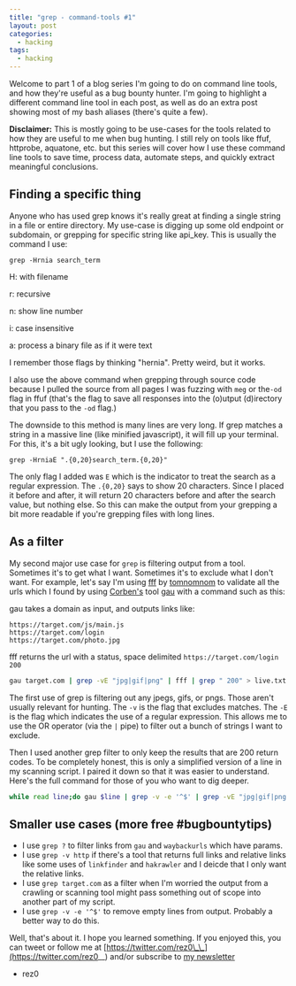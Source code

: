 ```yaml
---
title: "grep - command-tools #1"
layout: post
categories:
  - hacking
tags:
  - hacking
---
```


Welcome to part 1 of a blog series I'm going to do on command line tools, and how they're useful as a bug bounty hunter. I'm going to highlight a different command line tool in each post, as well as do an extra post showing most of my bash aliases (there's quite a few). 

**Disclaimer:** This is mostly going to be use-cases for the tools related to how they are useful to me when bug hunting. I still rely on tools like ffuf, httprobe, aquatone, etc. but this series will cover how I use these command line tools to save time, process data, automate steps, and quickly extract meaningful conclusions. 

## Finding a specific thing

Anyone who has used grep knows it's really great at finding a single string in a file or entire directory. My use-case is digging up some old endpoint or subdomain, or grepping for specific string like api\_key. This is usually the command I use:

`grep -Hrnia search_term`

H: with filename

r: recursive

n: show line number

i: case insensitive 

a: process a binary file as if it were text

I remember those flags by thinking "hernia". Pretty weird, but it works. 

I also use the above command when grepping through source code because I pulled the source from all pages I was fuzzing with `meg` or the`-od` flag in ffuf (that's the flag to save all responses into the (o)utput (d)irectory that you pass to the `-od` flag.)

The downside to this method is many lines are very long. If grep matches a string in a massive line (like minified javascript), it will fill up your terminal. For this, it's a bit ugly looking, but I use the following:

`grep -HrniaE ".{0,20}search_term.{0,20}"` 

The only flag I added was `E` which is the indicator to treat the search as a regular expression. The `.{0,20}` says to show 20 characters. Since I placed it before and after, it will return 20 characters before and after the search value, but nothing else. So this can make the output from your grepping a bit more readable if you're grepping files with long lines.

## As a filter

My second major use case for `grep` is filtering output from a tool. Sometimes it's to get what I want. Sometimes it's to exclude what I don't want. For example, let's say I'm using [fff](https://github.com/tomnomnom/fff)  by [tomnomnom](https://twitter.com/tomnomnom) to validate all the urls which I found by using [Corben's](https://twitter.com/hacker_?lang=en) tool [gau](https://github.com/lc/gau) with a command such as this:

gau takes a domain as input, and outputs links like:

```
https://target.com/js/main.js
https://target.com/login
https://target.com/photo.jpg
```
fff returns the url with a status, space delimited `https://target.com/login 200`
```bash
gau target.com | grep -vE "jpg|gif|png" | fff | grep " 200" > live.txt
```

The first use of grep is filtering out any jpegs, gifs, or pngs. Those aren't usually relevant for hunting. The `-v` is the flag that excludes matches. The `-E` is the flag which indicates the use of a regular expression. This allows me to use the OR operator (via the `|` pipe) to filter out a bunch of strings I want to exclude. 

Then I used another grep filter to only keep the results that are 200 return codes. To be completely honest, this is only a simplified version of a line in my scanning script. I paired it down so that it was easier to understand. Here's the full command for those of you who want to dig deeper.

```bash
while read line;do gau $line | grep -v -e '^$' | grep -vE "jpg|gif|png|css|jpeg|ttf|woff|svg" | tee -a gau.txt | fff --delay 100 | grep -E " 200| 403| 401| 405" | anew endpoints_live.txt;done < target.com.txt
```

## Smaller use cases (more free #bugbountytips)

- I use `grep ?` to filter links from `gau` and `waybackurls` which have params.
- I use `grep -v http` if there's a tool that returns full links and relative links like some uses of `linkfinder` and `hakrawler` and I deicde that I only want the relative links.
- I use `grep target.com` as a filter when I'm worried the output from a crawling or scanning tool might pass something out of scope into another part of my script.
- I use `grep -v -e '^$'` to remove empty lines from output. Probably a better way to do this.

Well, that's about it. I hope you learned something. If you enjoyed this, you can tweet or follow me at [https://twitter.com/rez0\_\_](https://twitter.com/rez0__) and/or subscribe to [my newsletter](http://eepurl.com/c5WVgj) 

- rez0
